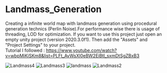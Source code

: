 # Landmass_Generation
Creating a infinite world map with landmass generation using procedural generation technics (Perlin Noise).For performance wise there is usage of  threading, LOD for optimization. If you want to use this project just open an empty unity project (version 2020.3.0f1). Then add the "Assets" and "Project Settings" to your project.  
Tutorial I followed : https://www.youtube.com/watch?v=wbpMiKiSKm8&list=PLFt_AvWsXl0eBW2EiBtl_sxmDtSgZBxB3

![Landmass4](https://user-images.githubusercontent.com/73240379/174745778-11f4030a-7c46-48c5-a31c-6311c4d2b90d.png)
![Landmass3](https://user-images.githubusercontent.com/73240379/174745770-78274112-999b-42dd-9fa9-06f78c34b344.png)
![landmass](https://user-images.githubusercontent.com/73240379/174745756-0e948016-1241-4aa8-842d-f135de0f81bc.png)
![Landmass2](https://user-images.githubusercontent.com/73240379/174745759-da978e2a-f511-4775-955a-5727ad83c984.png)

